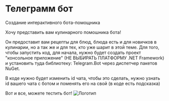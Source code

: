 # Телеграмм бот
 Создание интерактивного бота-помощника
 
 Хочу представить вам кулинарного помошника бота!
 
 Он предоставит вам рецепты для блюд, блюда есть и для новичков в кулинарии, но а так же и для тех, кто уже шарит в этой теме.
 Для того, чтобы запустить код, для начала, нужно будет создать проект "консольное приложение" (НЕ ВЫБИРАТЬ ПЛАТФОРМУ .NET Framework) и установить туда библиотеку: Telegram.Bot через диспетчер пакетов NuGet.
 
 В коде нужно будет изменить id чата, чтобы это сделать, нужно узнать id вашего чата с ботом и поменять его на свой (в коде есть подсказка)
 
 Вот и все, можете тестить бот!
 ![Логотип](https://octodex.github.com/images/orderedlistocat.png "Логотип GitHub")
